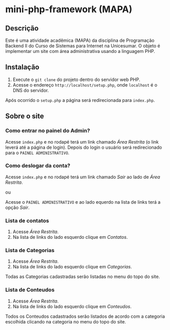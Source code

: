 # mini-php-framework (MAPA)

## Descrição

Este é uma atividade acadêmica (MAPA) da disciplina de Programação Backend II do Curso de Sistemas para Internet na Unicesumar.
O objeto é implementar um site com área administrativa usando a linguagem PHP.

## Instalação

1. Execute o `git clone` do projeto dentro do servidor web PHP.
2. Acesse o endereço `http://localhost/setup.php`, onde `localhost` é o DNS do servidor.

Após ocorrido o `setup.php` a página será redirecionada para `index.php`.

## Sobre o site

### Como entrar no painel do Admin?

Acesse `index.php` e no rodapé terá um link chamado _Área Restrita_ (o link leverá até a página de login). Depois do login o usuário será redirecionado para o `PAINEL ADMINISTRATIVO`.

### Como deslogar da conta?

Acesse `index.php` e no rodapé terá um link chamado _Sair_ ao lado de _Área Restrita_.

ou

Acesse o `PAINEL ADMINISTRATIVO` e ao lado equerdo na lista de links terá a opção _Sair_.

### Lista de contatos

1. Acesse _Área Restrita_.
2. Na lista de links do lado esquerdo clique em _Contatos_.

### Lista de Categorias

1. Acesse _Área Restrita_.
2. Na lista de links do lado esquerdo clique em _Categorias_.

Todas as Categorias cadastradas serão listadas no menu do topo do site.

### Lista de Conteudos

1. Acesse _Área Restrita_.
2. Na lista de links do lado esquerdo clique em _Conteudos_.

Todos os Conteudos cadastrados serão listados de acordo com a categoria escolhida clicando na categoria no menu do topo do site.
